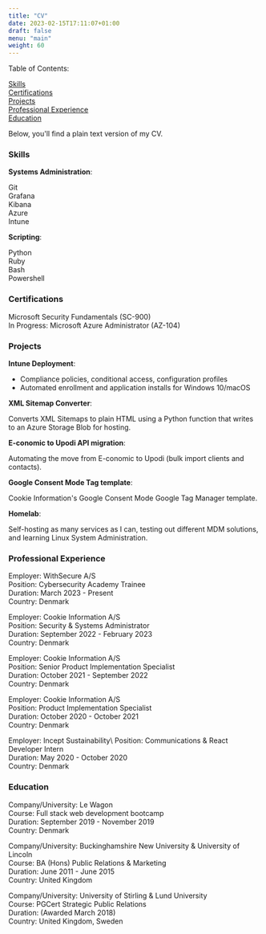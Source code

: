 ```yaml
---
title: "CV"
date: 2023-02-15T17:11:07+01:00
draft: false
menu: "main"
weight: 60
---
```

Table of Contents:

[Skills](#skills)\
[Certifications](#certs)\
[Projects](#projects)\
[Professional Experience](#professional-exp)\
[Education](#edu)

Below, you'll find a plain text version of my CV.

<a name="skills"/>

### Skills

**Systems Administration**:

Git\
Grafana\
Kibana\
Azure\
Intune

**Scripting**:

Python\
Ruby\
Bash\
Powershell

<a name="certs"/>

### Certifications

Microsoft Security Fundamentals (SC-900)\
In Progress: Microsoft Azure Administrator (AZ-104)

<a name="projects"/>

### Projects

**Intune Deployment**: 
- Compliance policies, conditional access, configuration profiles
- Automated enrollment and application installs for Windows 10/macOS

**XML Sitemap Converter**: 

Converts XML Sitemaps to plain HTML using a Python function that writes to an Azure Storage Blob for hosting.

**E-conomic to Upodi API migration**:

Automating the move from E-conomic to Upodi (bulk import clients and contacts).

**Google Consent Mode Tag template**:

Cookie Information's Google Consent Mode Google Tag Manager template.

**Homelab**:

Self-hosting as many services as I can, testing out different MDM solutions, and learning Linux System Administration.


<a name="professional-exp"/>

### Professional Experience

Employer: WithSecure A/S\
Position: Cybersecurity Academy Trainee\
Duration: March 2023 - Present\
Country: Denmark

Employer: Cookie Information A/S\
Position: Security & Systems Administrator\
Duration: September 2022 - February 2023\
Country: Denmark


Employer: Cookie Information A/S\
Position: Senior Product Implementation Specialist\
Duration: October 2021 - September 2022\
Country: Denmark

Employer: Cookie Information A/S\
Position: Product Implementation Specialist\
Duration: October 2020 - October 2021\
Country: Denmark

Employer: Incept Sustainability\ 
Position: Communications & React Developer Intern\
Duration: May 2020 - October 2020\
Country: Denmark

<a name="edu"/>

### Education

Company/University: Le Wagon\
Course: Full stack web development bootcamp\
Duration: September 2019 - November 2019\
Country: Denmark

Company/University: Buckinghamshire New University & University of Lincoln\
Course: BA (Hons) Public Relations & Marketing\
Duration: June 2011 - June 2015\
Country: United Kingdom

Company/University: University of Stirling & Lund University\
Course: PGCert Strategic Public Relations\
Duration: (Awarded March 2018)\
Country: United Kingdom, Sweden
